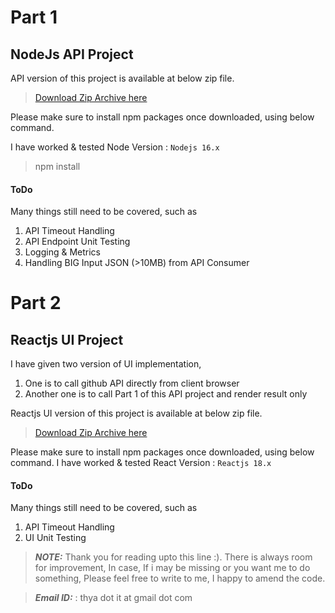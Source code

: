 # Part 1



## NodeJs API Project

API version of this project is available at below zip file.
> [Download Zip Archive here](/api-28-May-2022.zip)

Please make sure to install npm packages once downloaded, using below command.

I have worked & tested  Node Version : `Nodejs 16.x`


> npm install 

#### ToDo
Many things still need to be covered, such as
1. API Timeout Handling
2. API Endpoint Unit Testing
3. Logging & Metrics
4. Handling BIG Input JSON (>10MB) from API Consumer


# Part 2

## Reactjs UI Project

I have given two version of UI implementation, 
1. One is to call github API directly from client  browser
2. Another one is to call Part 1 of this  API project and render result only

Reactjs UI version of this project is available at below zip file.
> [Download Zip Archive here](/ui-28-May-2022.zip)

Please make sure to install npm packages once downloaded, using below command.
I have worked & tested  React Version : `Reactjs 18.x`

#### ToDo
Many things still need to be covered, such as
1. API Timeout Handling
2. UI Unit Testing


> **_NOTE:_**  Thank you for reading upto this line :). There is always room for improvement, In case, If i may be missing or you want me to do something, Please feel free to write to me, I happy to amend the code.

> **_Email ID:_** : thya dot it at gmail dot com

